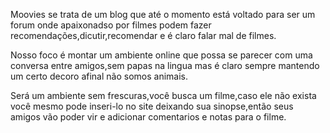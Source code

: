 Moovies se trata de um blog que até o momento está voltado para ser um forum onde apaixonadso por filmes podem fazer recomendações,dicutir,recomendar e é claro falar mal de filmes.

Nosso foco é montar um ambiente online que possa se parecer com uma conversa entre amigos,sem papas na lingua mas é claro sempre mantendo um certo decoro afinal não somos animais.

Será um ambiente sem frescuras,você busca um filme,caso ele não exista você mesmo pode inseri-lo no site deixando sua sinopse,então seus amigos vão poder vir e adicionar comentarios e notas para o filme.
